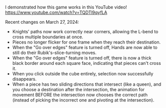 I demonstrated how this game works in this YouTube video! https://www.youtube.com/watch?v=TQDTl9qyfLA

Recent changes on March 27, 2024:
- Knights' paths now work correctly near corners, allowing the L-bend to cross multiple boundaries at once.
- Pieces no longer flicker for one frame when they reach their destination.
- When the "Go over edges" feature is turned off, Hands are now able to still do their Rubik's-slice-turning moves.
- When the "Go over edges" feature is turned off, there is now a thick black border around each square face, indicating that pieces can't cross it.
- When you click outside the cube entirely, selection now successfully disappears.
- When a piece has two sliding directions that intersect (like a queen), and you choose a destination after the intersection, the animation for movement BEFORE the intersection now chooses the correct path (instead of picking the incorrect one and pivoting at the intersection).
